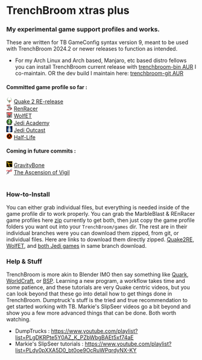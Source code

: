 # **TrenchBroom xtras plus**
### My experimental game support profiles and works.

These are written for TB GameConfig syntax version 9, meant to be used with TrenchBroom 2024.2 or newer releases to function as intended.

- For my Arch Linux and Arch based, Manjaro, etc based distro fellows you can install TrenchBroom current release with [trenchbroom-bin AUR](https://aur.archlinux.org/packages/trenchbroom-bin) I co-maintain. OR the dev build I maintain here: [trenchbroom-git AUR](https://aur.archlinux.org/packages/trenchbroom-git)

#### Committed game profile so far :

<img src="https://github.com/eGax/TrenchBroom_xtras_plus/blob/Quake2RE/games/Quake2RE/Icon.png"  width="16" height="16"> [Quake 2 RE-release](https://github.com/eGax/TrenchBroom_xtras_plus/tree/Quake2RE)<br>
<img src="/games_wip/RenRacer/Icon.png"  width="16" height="16"> [RenRacer](/games_wip/RenRacer/)<br>
<img src="https://github.com/eGax/TrenchBroom_xtras_plus/blob/WolfET/games/WolfET/Icon.png"  width="16" height="16"> [WolfET](https://github.com/eGax/TrenchBroom_xtras_plus/tree/WolfET)<br>
<img src="https://github.com/eGax/TrenchBroom_xtras_plus/blob/Jedi/games/Jedi Academy/Icon.png"  width="16" height="16"> [Jedi Academy](https://github.com/eGax/TrenchBroom_xtras_plus/tree/Jedi)<br>
<img src="https://github.com/eGax/TrenchBroom_xtras_plus/blob/Jedi/games/Jedi Outcast/Icon.png"  width="16" height="16"> [Jedi Outcast](https://github.com/eGax/TrenchBroom_xtras_plus/tree/Jedi)<br>
<img src="https://github.com/eGax/TrenchBroom_xtras_plus/blob/HalfLife/games/Halflife/Icon.png"  width="16" height="16"> [Half-Life](https://github.com/eGax/TrenchBroom_xtras_plus/tree/HalfLife)<br>

#### Coming in future commits :

<img src="/games_wip/GravityBone/Icon.png"  width="16" height="16"> [GravityBone](/games_wip/GravityBone/)<br>
<img src="/games_wip/TAoV/Icon.png"  width="16" height="16"> [The Ascension of Vigil](/games_wip/TAoV/)<br>
<br>
### How-to-Install
You can either grab individual files, but everything is needed inside of the game profile dir to work properly. You can grab the MarbleBlast & REnRacer game profiles here [zip](https://github.com/eGax/TrenchBroom_xtras_plus/archive/refs/heads/main.zip) currently to get both, then just copy the game profile folders you want out into your `TrenchBroom/games` dir. The rest are in their individual branches were you can download them zipped, from git, or individual files. Here are links to download them directly zipped. [Quake2RE](https://github.com/eGax/TrenchBroom_xtras_plus/archive/refs/heads/Quake2RE.zip), [WolfET](https://github.com/eGax/TrenchBroom_xtras_plus/archive/refs/heads/WolfET.zip), and [both Jedi games](https://github.com/eGax/TrenchBroom_xtras_plus/archive/refs/heads/Jedi.zip) in same branch download.

### Help & Stuff
TrenchBroom is more akin to Blender IMO then say something like [Quark](https://quark.sourceforge.io/), [WorldCraft](https://web.archive.org/web/20060530014852/http://hosted.planetquake.gamespy.com/worldcraft/index2.shtm), or [BSP](https://www.bspquakeeditor.com/index.php).
Learning a new program, a workflow takes time and some patience, and these tutorials are very Quake centric videos, but you can look beyond that these go into detail how to get things done in 
TrenchBroom. Dumptruck's stuff is the tried and true recommendation to get started working with TB. Markie's SlipSeer videos go a bit beyond and show you a few more advanced things that can be done. Both worth watching.

- DumpTrucks : https://www.youtube.com/playlist?list=PLgDKRPte5Y0AZ_K_PZbWbgBAEt5xf74aE
- Markie's SlipSeer tutorials : https://www.youtube.com/playlist?list=PLdy0pXXA5D0_bt0oe9OcRuWPqrdyNX-KY

